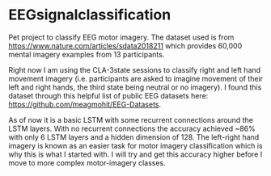 # EEGsignalclassification

Pet project to classify EEG motor imagery. The dataset used is from https://www.nature.com/articles/sdata2018211 which provides 60,000 mental imagery examples from 13 participants.

Right now I am using the CLA-3state sessions to classify right and left hand movement imagery (i.e. participants are asked to imagine
movement of their left and right hands, the third state being neutral or no imagery). I found this dataset through this helpful list of public EEG datasets here: https://github.com/meagmohit/EEG-Datasets.

As of now it is a basic LSTM with some recurrent connections around the LSTM layers. With no recurrent connections the accuracy achieved ~86% with only 6 LSTM layers and a hidden
dimension of 128. The left-right hand imagery is known as an easier task for motor imagery classification which is why this is what I started with. I will try and get this accuracy
higher before I move to more complex motor-imagery classes. 
